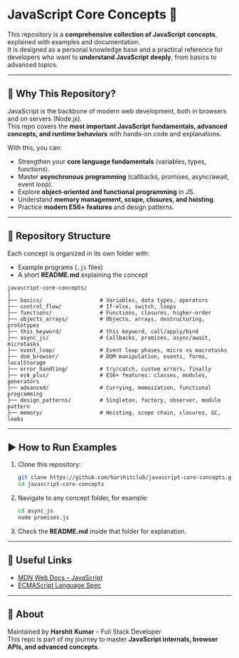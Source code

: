 # JavaScript Core Concepts 🚀

This repository is a **comprehensive collection of JavaScript concepts**, explained with examples and documentation.  
It is designed as a personal knowledge base and a practical reference for developers who want to **understand JavaScript deeply**, from basics to advanced topics.

---

## 📌 Why This Repository?

JavaScript is the backbone of modern web development, both in browsers and on servers (Node.js).  
This repo covers the **most important JavaScript fundamentals, advanced concepts, and runtime behaviors** with hands-on code and explanations.

With this, you can:
- Strengthen your **core language fundamentals** (variables, types, functions).
- Master **asynchronous programming** (callbacks, promises, async/await, event loop).
- Explore **object-oriented and functional programming** in JS.
- Understand **memory management, scope, closures, and hoisting**.
- Practice **modern ES6+ features** and design patterns.

---

## 📂 Repository Structure

Each concept is organized in its own folder with:
- Example programs (`.js` files)
- A short **README.md** explaining the concept

```
javascript-core-concepts/
│
├── basics/                  # Variables, data types, operators
├── control_flow/            # If-else, switch, loops
├── functions/               # Functions, closures, higher-order
├── objects_arrays/          # Objects, arrays, destructuring, prototypes
├── this_keyword/            # this keyword, call/apply/bind
├── async_js/                # Callbacks, promises, async/await, microtasks
├── event_loop/              # Event loop phases, micro vs macrotasks
├── dom_browser/             # DOM manipulation, events, forms, localStorage
├── error_handling/          # try/catch, custom errors, finally
├── es6_plus/                # ES6+ features: classes, modules, generators
├── advanced/                # Currying, memoization, functional programming
├── design_patterns/         # Singleton, factory, observer, module pattern
├── memory/                  # Hoisting, scope chain, closures, GC, leaks
```

---

## ▶️ How to Run Examples

1. Clone this repository:
   ```bash
   git clone https://github.com/harshitclub/javascript-core-concepts.git
   cd javascript-core-concepts
   ```

2. Navigate to any concept folder, for example:
   ```bash
   cd async_js
   node promises.js
   ```

3. Check the **README.md** inside that folder for explanation.

---

## 🔗 Useful Links

- [MDN Web Docs – JavaScript](https://developer.mozilla.org/en-US/docs/Web/JavaScript)
- [ECMAScript Language Spec](https://tc39.es/ecma262/)

---

## 📖 About

Maintained by **Harshit Kumar** – Full Stack Developer  
This repo is part of my journey to master **JavaScript internals, browser APIs, and advanced concepts**.
